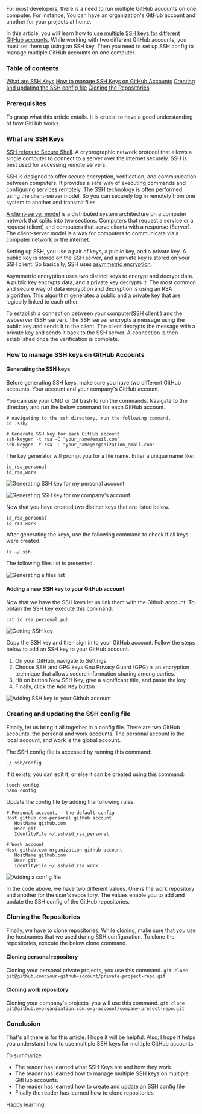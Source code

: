 For most developers, there is a need to run multiple GitHub accounts on one computer. For instance, You can have an organization's GitHub account and another for your projects at home.
  
In this article, you will learn how to [use multiple SSH keys for different GitHub accounts](https://gist.github.com/jexchan/2351996). While working with two different GitHub accounts, you must set them up using an SSH key. Then you need to set up SSH config to manage multiple GitHub accounts on one computer.

### Table of contents
[What are SSH Keys](#what-are-ssh-keys)
[How to manage SSH Keys on GitHub Accounts](#how-to-manage-ssh-keys-on-github-accounts)
[Creating and updating the SSH config file](#creating-and-updating-the-ssh-config-file)
[Cloning the Repositories](#cloning-the-repositories)

### Prerequisites
To grasp what this article entails. It is crucial to have a good understanding of how GitHub works.

### What are SSH Keys
[SSH refers to Secure Shell](https://en.wikipedia.org/wiki/Secure_Shell_Protocol). A cryptographic network protocol that allows a single computer to connect to a server over the internet securely. SSH is best used for accessing remote servers.

SSH is designed to offer secure encryption, verification, and communication between computers. It provides a safe way of executing commands and configuring services remotely. The SSH technology is often performed using the client-server model. So you can securely log in remotely from one system to another and transmit files.

[A client-server model](https://en.wikipedia.org/wiki/Client%E2%80%93server_model) is a distributed system architecture on a computer network that splits into two sections. Computers that request a service or a request (client) and computers that serve clients with a response (Server). The client-server model is a way for computers to communicate via a computer network or the internet.

Setting up SSH, you use a pair of keys, a public key, and a private key. A public key is stored on the SSH server, and a private key is stored on your SSH client. So basically, SSH uses [asymmetric encryption](https://sectigostore.com/blog/what-is-asymmetric-encryption-how-does-it-work/#:~:text=Asymmetric%20encryption%20is%20a%20type,corresponding%20private%20key%20decrypts%20it.&text=The%20public%20key%20is%20open,and%20encrypt%20data%20with%20it.). 

Asymmetric encryption uses two distinct keys to encrypt and decrypt data. A public key encrypts data, and a private key decrypts it. The most common and secure way of data encryption and decryption is using an RSA algorithm. This algorithm generates a public and a private key that are logically linked to each other.

To establish a connection between your computer(SSH client ) and the webserver (SSH server). The SSH server encrypts a message using the public key and sends it to the client. The client decrypts the message with a private key and sends it back to the SSH server. A connection is then established once the verification is complete.

### How to manage SSH keys on GitHub Accounts

#### Generating the SSH keys
Before generating SSH keys, make sure you have two different GitHub accounts. Your account and your company's GitHub account.

You can use your CMD or Git bash to run the commands. Navigate to the directory and run the below command for each GitHub account.

```ssh
# navigating to the ssh directory, run the following command.
cd .ssh/

# Generate SSH key for each GitHub account
ssh-keygen -t rsa -C "your_name@email.com"
ssh-keygen -t rsa -C "your_name@organization_email.com"
```

The key generator will prompt you for a file name. Enter a unique name like:

```ssh
id_rsa_personal
id_rsa_work
```

![Generating SSH key for my personal account](/engineering-education/using-multiple-ssh-keys-for-multiple-github-accounts/personal.jpg)

![Generating SSH key for my company's account](/engineering-education/using-multiple-ssh-keys-for-multiple-github-accounts/work.jpg)

Now that you have created two distinct keys that are listed below.

```ssh
id_rsa_personal
id_rsa_work
```

After generating the keys, use the following command to check if all keys were created.

`ls ~/.ssh`

The following files list is presented.

![Generating a files list](/engineering-education/using-multiple-ssh-keys-for-multiple-github-accounts/ls-ssh.jpg)

#### Adding a new SSH key to your GitHub account
Now that we have the SSH keys let us link them with the Github account.
To obtain the SSH key execute this command:

`cat id_rsa_personal.pub`

![Getting SSH key](/engineering-education/using-multiple-ssh-keys-for-multiple-github-accounts/ssh-copy-key.jpg)

Copy the SSH key and then sign in to your GitHub account. Follow the steps below to add an SSH key to your GitHub account.
1. On your GitHub, navigate to Settings
2. Choose SSH and GPG keys
Gnu Privacy Guard (GPG) is an encryption technique that allows secure information sharing among parties.
3. Hit on button New SSH Key, give a significant title, and paste the key
4. Finally, click the Add Key button

![Adding SSH key to your Github account](/engineering-education/using-multiple-ssh-keys-for-multiple-github-accounts/add-sshkey.jpg)

### Creating and updating the SSH config file
Finally, let us bring it all together in a config file. There are two GitHub accounts, the personal and work accounts. The personal account is the local account, and work is the global account.

The SSH config file is accessed by running this command:

`~/.ssh/config`

If it exists, you can edit it, or else it can be created using this command:

```ssh
touch config
nano config
```

Update the config file by adding the following rules:

```ssh
# Personal account, - the default config
Host github.com-personal github account
   HostName github.com
   User git
   IdentityFile ~/.ssh/id_rsa_personal
   
# Work account
Host github.com-organization github account   
   HostName github.com
   User git
   IdentityFile ~/.ssh/id_rsa_work
```

![Adding a config file](/engineering-education/using-multiple-ssh-keys-for-multiple-github-accounts/config.jpg)

In the code above, we have two different values. One is the work repository and another for the user's repository. The values enable you to add and update the SSH config of the GitHub repositories.

### Cloning the Repositories
Finally, we have to clone repositories. While cloning, make sure that you use the hostnames that we used during SSH configuration. To clone the repositories, execute the below clone command.

#### Cloning personal repository
Cloning your personal private projects, you use this command.
`git clone git@github.com:your-github-account/private-project-repo.git`

#### Cloning work repository
Cloning your company's projects, you will use this command.
`git clone git@github.myorganization.com:org-account/company-project-repo.git`

### Conclusion
That's all there is for this article. I hope it will be helpful. Also, I hope it helps you understand how to use multiple SSH keys for multiple GitHub accounts.

To summarize:
+ The reader has learned what SSH Keys are and how they work.
+ The reader has learned how to manage multiple SSH keys on multiple GitHub accounts.
+ The reader has learned how to create and update an SSH config file
+ Finally the reader has learned how to clone repositories

Happy learning!

